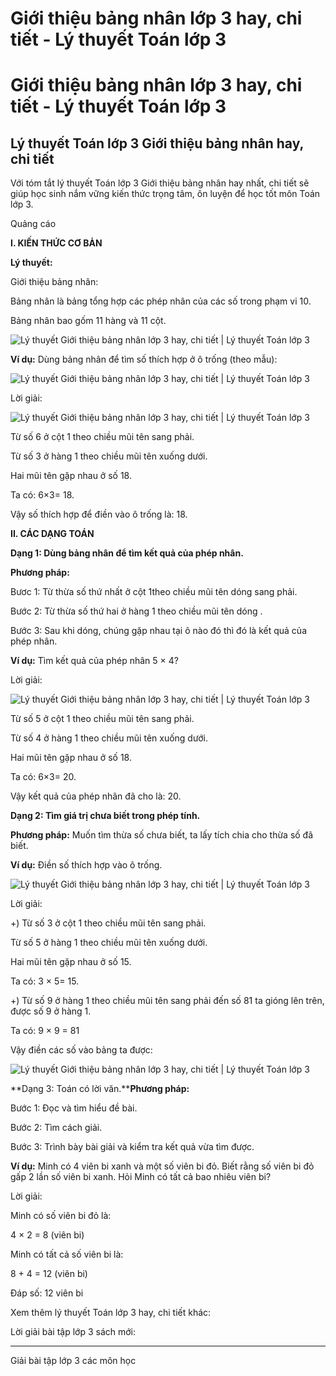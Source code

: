# Giới thiệu bảng nhân lớp 3 hay, chi tiết - Lý thuyết Toán lớp 3

# Giới thiệu bảng nhân lớp 3 hay, chi tiết - Lý thuyết Toán lớp 3

## Lý thuyết Toán lớp 3 Giới thiệu bảng nhân hay, chi tiết

Với tóm tắt lý thuyết Toán lớp 3 Giới thiệu bảng nhân hay nhất, chi tiết sẽ giúp học sinh nắm vững kiến thức trọng tâm, ôn luyện để học tốt môn Toán lớp 3.

Quảng cáo

**I. KIẾN THỨC CƠ BẢN**

**Lý thuyết:**

Giới thiệu bảng nhân:

Bảng nhân là bảng tổng hợp các phép nhân của các số trong phạm vi 10.

Bảng nhân bao gốm 11 hàng và 11 cột.

![Lý thuyết Giới thiệu bảng nhân lớp 3 hay, chi tiết | Lý thuyết Toán lớp 3](https://vietjack.com/giai-toan-lop-3/images/ly-thuyet-gioi-thieu-bang-nhan-91674.png)

**Ví dụ:** Dùng bảng nhân để tìm số thích hợp ở ô trống (theo mẫu):

![Lý thuyết Giới thiệu bảng nhân lớp 3 hay, chi tiết | Lý thuyết Toán lớp 3](https://vietjack.com/giai-toan-lop-3/images/ly-thuyet-gioi-thieu-bang-nhan-91676.png)

Lời giải:

![Lý thuyết Giới thiệu bảng nhân lớp 3 hay, chi tiết | Lý thuyết Toán lớp 3](https://vietjack.com/giai-toan-lop-3/images/ly-thuyet-gioi-thieu-bang-nhan-91677.png)

Từ số 6 ở cột 1 theo chiều mũi tên sang phải.

Từ số 3 ở hàng 1 theo chiều mũi tên xuống dưới.

Hai mũi tên gặp nhau ở số 18. 

Ta có: 6×3= 18.

Vậy số thích hợp để điền vào ô trống là: 18.

**II. CÁC DẠNG TOÁN**

**Dạng 1: Dùng bảng nhân để tìm kết quả của phép nhân.**

**Phương pháp:**

Bươc 1: Từ thừa số thứ nhất ở cột 1theo chiều mũi tên dóng sang phải.

Bước 2: Từ thừa số thứ hai ở hàng 1 theo chiều mũi tên dóng .

Bước 3: Sau khi dóng, chúng gặp nhau tại ô nào đó thì đó là kết quả của phép nhân.

**Ví dụ:** Tìm kết quả của phép nhân 5 × 4?

Lời giải: 

![Lý thuyết Giới thiệu bảng nhân lớp 3 hay, chi tiết | Lý thuyết Toán lớp 3](https://vietjack.com/giai-toan-lop-3/images/ly-thuyet-gioi-thieu-bang-nhan-91678.png)

Từ số 5 ở cột 1 theo chiều mũi tên sang phải. 

Từ số 4 ở hàng 1 theo chiều mũi tên xuống dưới.

Hai mũi tên gặp nhau ở số 18. 

Ta có: 6×3= 20.

Vậy kết quả của phép nhân đã cho là: 20.

**Dạng 2: Tìm giá trị chưa biết trong phép tính.**

**Phương pháp:** Muốn tìm thừa số chưa biết, ta lấy tích chia cho thừa số đã biết.

**Ví dụ:** Điền số thích hợp vào ô trống.

![Lý thuyết Giới thiệu bảng nhân lớp 3 hay, chi tiết | Lý thuyết Toán lớp 3](https://vietjack.com/giai-toan-lop-3/images/ly-thuyet-gioi-thieu-bang-nhan-91672.png)

Lời giải: 

+) Từ số 3 ở cột 1 theo chiều mũi tên sang phải. 

Từ số 5 ở hàng 1 theo chiều mũi tên xuống dưới.

Hai mũi tên gặp nhau ở số 15. 

Ta có: 3 × 5= 15.

+) Từ số 9 ở hàng 1 theo chiều mũi tên sang phải đến số 81 ta gióng lên trên, được số 9 ở hàng 1. 

Ta có: 9 × 9 = 81

Vậy điền các số vào bảng ta được: 

![Lý thuyết Giới thiệu bảng nhân lớp 3 hay, chi tiết | Lý thuyết Toán lớp 3](https://vietjack.com/giai-toan-lop-3/images/ly-thuyet-gioi-thieu-bang-nhan-91673.png)

**Dạng 3: Toán có lời văn.****Phương pháp:**

Bước 1: Đọc và tìm hiểu đề bài.

Bước 2: Tìm cách giải.

Bước 3: Trình bày bài giải và kiểm tra kết quả vừa tìm được.

**Ví dụ:** Minh có 4 viên bi xanh và một số viên bi đỏ. Biết rằng số viên bi đỏ gấp 2 lần số viên bi xanh. Hỏi Minh có tất cả bao nhiêu viên bi?

Lời giải: 

Minh có số viên bi đỏ là: 

4 × 2 = 8 (viên bi)

Minh có tất cả số viên bi là: 

8 + 4 = 12 (viên bi)

Đáp số: 12 viên bi

Xem thêm lý thuyết Toán lớp 3 hay, chi tiết khác:

Lời giải bài tập lớp 3 sách mới:

* * *

Giải bài tập lớp 3 các môn học
